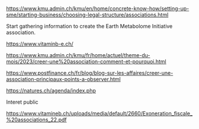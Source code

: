 

https://www.kmu.admin.ch/kmu/en/home/concrete-know-how/setting-up-sme/starting-business/choosing-legal-structure/associations.html


Start gathering information to create the Earth Metabolome Initiative association. 


https://www.vitaminb-e.ch/


https://www.kmu.admin.ch/kmu/fr/home/actuel/theme-du-mois/2023/creer-une%20association-comment-et-pourquoi.html

https://www.postfinance.ch/fr/blog/blog-sur-les-affaires/creer-une-association-principaux-points-a-observer.html



https://natures.ch/agenda/index.php


Interet public

https://www.vitamineb.ch/uploads/media/default/2660/Exoneration_fiscale_%20associations_22.pdf

